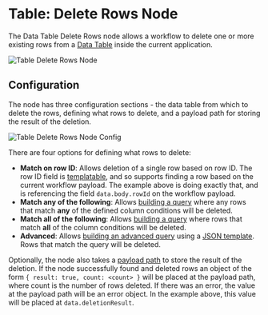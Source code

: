 # Table: Delete Rows Node

The Data Table Delete Rows node allows a workflow to delete one or more existing rows from a [Data Table](/data-tables/overview/) inside the current application.

![Table Delete Rows Node](/images/workflows/data/table-delete-rows-node.png "Table Delete Rows Node")

## Configuration

The node has three configuration sections - the data table from which to delete the rows, defining what rows to delete, and a payload path for storing the result of the deletion.

![Table Delete Rows Node Config](/images/workflows/data/table-delete-rows-node-config.png "Table Delete Rows Node Config")

There are four options for defining what rows to delete:

* **Match on row ID**: Allows deletion of a single row based on row ID. The row ID field is [templatable](/workflows/accessing-payload-data/#string-templates), and so supports finding a row based on the current workflow payload. The example above is doing exactly that, and is referencing the field `data.body.rowId` on the workflow payload.
* **Match any of the following**: Allows [building a query](/data-tables/overview/#querying-table-data) where any rows that match **any** of the defined column conditions will be deleted.
* **Match all of the following**: Allows [building a query](/data-tables/overview/#querying-table-data) where rows that match **all** of the column conditions will be deleted.
* **Advanced**: Allows [building an advanced query](/data-tables/overview/#advanced-queries) using a [JSON template](/workflows/accessing-payload-data/#json-templates). Rows that match the query will be deleted.

Optionally, the node also takes a [payload path](/workflows/accessing-payload-data/#payload-paths) to store the result of the deletion. If the node successfully found and deleted rows an object of the form `{ result: true, count: <count> }` will be placed at the payload path, where count is the number of rows deleted. If there was an error, the value at the payload path will be an error object. In the example above, this value will be placed at `data.deletionResult`.